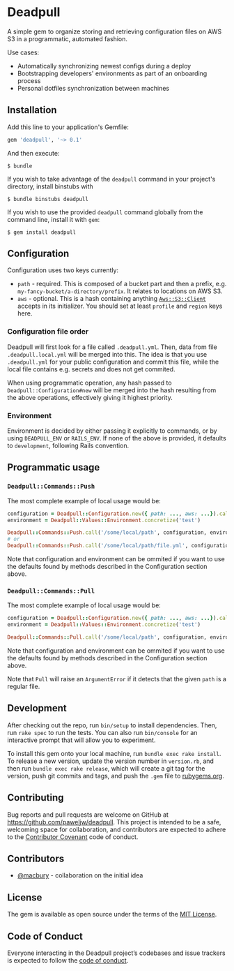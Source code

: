 # Deadpull

A simple gem to organize storing and retrieving configuration files on AWS S3 in a programmatic, automated fashion.

Use cases:

* Automatically synchronizing newest configs during a deploy
* Bootstrapping developers' environments as part of an onboarding process
* Personal dotfiles synchronization between machines

## Installation

Add this line to your application's Gemfile:

```ruby
gem 'deadpull', '~> 0.1'
```

And then execute:

    $ bundle

If you wish to take advantage of the `deadpull` command in your project's directory, install binstubs with

    $ bundle binstubs deadpull

If you wish to use the provided `deadpull` command globally from the command line, install it with `gem`:

    $ gem install deadpull

## Configuration

Configuration uses two keys currently:

* `path` - required. This is composed of a bucket part and then a prefix, e.g. `my-fancy-bucket/a-directory/prefix`. It relates to locations on AWS S3.
* `aws` - optional. This is a hash containing anything [`Aws::S3::Client`](https://docs.aws.amazon.com/sdk-for-ruby/v3/api/Aws/S3/Client.html) accepts in its initializer. You should set at least `profile` and `region` keys here.

### Configuration file order

Deadpull will first look for a file called `.deadpull.yml`. Then, data from file `.deadpull.local.yml` will be merged into this. The idea is that you use `.deadpull.yml` for your public configuration and commit this file, while the local file contains e.g. secrets and does not get commited.

When using programmatic operation, any hash passed to `Deadpull::Configuration#new` will be merged into the hash resulting from the above operations, effectively giving it highest priority.

### Environment

Environment is decided by either passing it explicitly to commands, or by using `DEADPULL_ENV` or `RAILS_ENV`. If none of the above is provided, it defaults to `development`, following Rails convention.

## Programmatic usage

### `Deadpull::Commands::Push`

The most complete example of local usage would be:

```ruby
configuration = Deadpull::Configuration.new({ path: ..., aws: ...}).call.value!
environment = Deadpull::Values::Environment.concretize('test')

Deadpull::Commands::Push.call('/some/local/path', configuration, environment) #=> true
# or
Deadpull::Commands::Push.call('/some/local/path/file.yml', configuration, environment) #=> true
```

Note that configuration and environment can be ommited if you want to use the defaults found by methods described in the Configuration section above.

### `Deadpull::Commands::Pull`

The most complete example of local usage would be:

```ruby
configuration = Deadpull::Configuration.new({ path: ..., aws: ...}).call.value!
environment = Deadpull::Values::Environment.concretize('test')

Deadpull::Commands::Pull.call('/some/local/path', configuration, environment) #=> true
```

Note that configuration and environment can be ommited if you want to use the defaults found by methods described in the Configuration section above.

Note that `Pull` will raise an `ArgumentError` if it detects that the given `path` is a regular file.

## Development

After checking out the repo, run `bin/setup` to install dependencies. Then, run `rake spec` to run the tests. You can also run `bin/console` for an interactive prompt that will allow you to experiment.

To install this gem onto your local machine, run `bundle exec rake install`. To release a new version, update the version number in `version.rb`, and then run `bundle exec rake release`, which will create a git tag for the version, push git commits and tags, and push the `.gem` file to [rubygems.org](https://rubygems.org).

## Contributing

Bug reports and pull requests are welcome on GitHub at https://github.com/paweljw/deadpull. This project is intended to be a safe, welcoming space for collaboration, and contributors are expected to adhere to the [Contributor Covenant](http://contributor-covenant.org) code of conduct.

## Contributors

* [@macbury](https://github.com/macbury) - collaboration on the initial idea

## License

The gem is available as open source under the terms of the [MIT License](https://opensource.org/licenses/MIT).

## Code of Conduct

Everyone interacting in the Deadpull project’s codebases and issue trackers is expected to follow the [code of conduct](https://github.com/paweljw/deadpull/blob/master/CODE_OF_CONDUCT.md).
